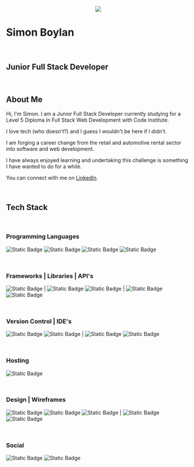 <center>
  <img src="./assets/images/Boderg-neon.png">
</center>


# Simon Boylan

<br>

## Junior Full Stack Developer

<br>

## About Me

Hi, I'm Simon. I am a Junior Full Stack Developer currently studying for a Level 5 Diploma in Full Stack Web Development with Code Institute.

I love tech (who doesn't?) and I guess I wouldn't be here if I didn't.

I am forging a career change from the retail and automotive rental sector into software and web development.

I have always enjoyed learning and undertaking this challenge is something I have wanted to do for a while.

You can connect with me on [LinkedIn](www.linkedin.com/in/simon-boylan).

<br>

## Tech Stack

<br>

### Programming Languages
![Static Badge](https://img.shields.io/badge/HTML5-%233c3c3c?logo=html5)
![Static Badge](https://img.shields.io/badge/CSS3-%23202124?logo=css3&logoColor=%231572b6)
![Static Badge](https://img.shields.io/badge/JavaScript-%23202124?logo=javascript)
![Static Badge](https://img.shields.io/badge/Python-%23202124?logo=python)

<br>

### Frameworks | Libraries | API's
![Static Badge](https://img.shields.io/badge/Bootstrap-%23202124?logo=bootstrap)
|
![Static Badge](https://img.shields.io/badge/jQuery-%23202124?logo=jquery&logoColor=%230769ad)
![Static Badge](https://img.shields.io/badge/Font%20Awesome-%23202124?logo=fontawesome)
|
![Static Badge](https://img.shields.io/badge/OpenWeatherMap-%23202124?logo=openweathermap)
![Static Badge](https://img.shields.io/badge/GoogleMaps-%23202124?logo=googlemaps)

<br>

### Version Control | IDE's
![Static Badge](https://img.shields.io/badge/Git-%23202124?logo=git)
![Static Badge](https://img.shields.io/badge/GitHub-%23202124?logo=github)
|
![Static Badge](https://img.shields.io/badge/VSCode-%23202124?logo=visualstudiocode&logoColor=%23007acc)
![Static Badge](https://img.shields.io/badge/ReplIt-%23202124?logo=replit)

<br>

### Hosting
![Static Badge](https://img.shields.io/badge/GitHubPages-%23202124?logo=githubpages)

<br>

### Design | Wireframes
![Static Badge](https://img.shields.io/badge/Affinity%20Photo-%23202124?logo=affinity%20photo&logoColor=%23f088ff)
![Static Badge](https://img.shields.io/badge/Gimp-%23202124?logo=gimp&logoColor=%235c5543)
![Static Badge](https://img.shields.io/badge/Krita-%23202124?logo=krita)
|
![Static Badge](https://img.shields.io/badge/Balsamiq-%23202124?logo=balsamiq)
![Static Badge](https://img.shields.io/badge/Pencil-%23202124?logo=pencil)

<br>

### Social
![Static Badge](https://img.shields.io/badge/LinkedIn-%23202124?logo=linkedin&logoColor=%230a66c2)
![Static Badge](https://img.shields.io/badge/Slack-%23202124?logo=slack&logoColor=%234a154b)


<!--
**boderg/boderg** is a ✨ _special_ ✨ repository because its `README.md` (this file) appears on your GitHub profile.

Here are some ideas to get you started:

- 🔭 I’m currently working on ...
- 🌱 I’m currently learning ...
- 👯 I’m looking to collaborate on ...
- 🤔 I’m looking for help with ...
- 💬 Ask me about ...
- 📫 How to reach me: ...
- 😄 Pronouns: ...
- ⚡ Fun fact: ...
-->
